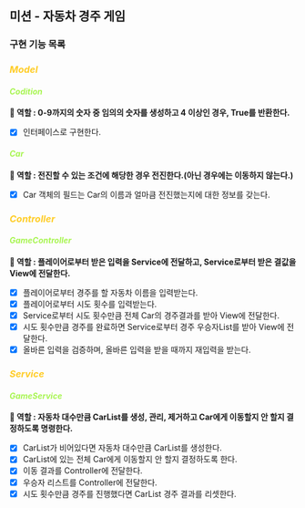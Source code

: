 ## 미션 - 자동차 경주 게임

### 구현 기능 목록

### *<span style = 'color : #FFCD28'>Model</span>*<br/>

#### *<span style = 'color : #A8F552'>Codition</span>*<br/>
**🔆 역할 : 0-9까지의 숫자 중 임의의 숫자를 생성하고 4 이상인 경우, True를 반환한다.**<br/>

- [X] 인터페이스로 구현한다.<br/>

#### *<span style = 'color : #A8F552'>Car</span>*<br/>
**🔆 역할 : 전진할 수 있는 조건에 해당한 경우 전진한다.(아닌 경우에는 이동하지 않는다.)**<br/>

- [X] Car 객체의 필드는 Car의 이름과 얼마큼 전진했는지에 대한 정보를 갖는다.<br/>

### *<span style = 'color : #FFCD28'>Controller</span>*<br/>

#### *<span style = 'color : #A8F552'>GameController</span>*<br/>
**🔆 역할 : 플레이어로부터 받은 입력을 Service에 전달하고, Service로부터 받은 결값을 View에 전달한다.**<br/>

- [X] 플레이어로부터 경주를 할 자동차 이름을 입력받는다.<br/>
- [X] 플레이어로부터 시도 횟수를 입력받는다.<br/>
- [X] Service로부터 시도 횟수만큼 전체 Car의 경주결과를 받아 View에 전달한다.<br/>
- [X] 시도 횟수만큼 경주를 완료하면 Service로부터 경주 우승자List를 받아 View에 전달한다.<br/>
- [X] 올바른 입력을 검증하며, 올바른 입력을 받을 때까지 재입력을 받는다.<br/>

### *<span style = 'color : #FFCD28'>Service</span>*<br/>

#### *<span style = 'color : #A8F552'>GameService</span>*<br/>
**🔆 역할 : 자동차 대수만큼 CarList를 생성, 관리, 제거하고 Car에게 이동할지 안 할지 결정하도록 명령한다.**<br/>

- [X] CarList가 비어있다면 자동차 대수만큼 CarList를 생성한다.<br/>
- [X] CarList에 있는 전체 Car에게 이동할지 안 할지 결정하도록 한다.<br/>
- [X] 이동 결과를 Controller에 전달한다.<br/>
- [X] 우승자 리스트를 Controller에 전달한다.<br/>
- [X] 시도 횟수만큼 경주를 진행했다면 CarList 경주 결과를 리셋한다.<br/>
